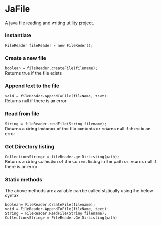# JaFile

A java file reading and writing utility project. 
### Instantiate
```FileReader fileReader = new FileReder();```<br>

### Create a new file

```boolean = fileReader.createFile(filename);```<br>
Returns true if the file exists 

### Append text to the file

```void = fileReader.appendToFile(fileName, text);```<br>
Returns null if there is an error
	 
### Read from file

```String = fileReader.readFile(String filename);```<br>
Returns a string instance of the file contents or returns null if there is an error
	 
### Get Directory listing
```Collection<String> = fileReader.getDirListing(path);```<br>
Returns a string collection of the current listing in the path or returns null if there is an error 

### Static methods
The above methods are available can be called statically using the below syntax


```boolean= FileReader.CreateFile(filename);```<br>
```void = FileReader.AppendToFile(fileName, text);```<br>
```String = FileReader.ReadFile(String filename);```<br>
```Collection<String> = FileReader.GetDirListing(path)```<br>
